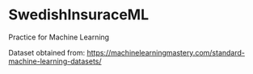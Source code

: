 # SwedishInsuraceML
Practice for Machine Learning


Dataset obtained from: https://machinelearningmastery.com/standard-machine-learning-datasets/
